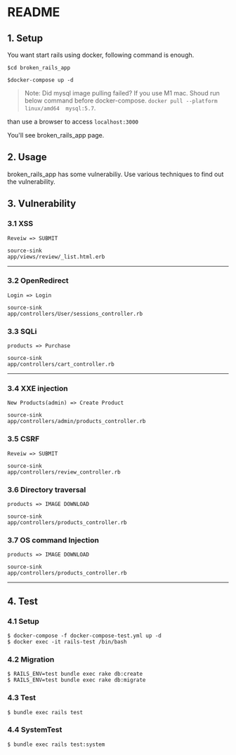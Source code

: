# README
## 1. Setup
You want start rails using docker, following  command is enough.

```
$cd broken_rails_app

$docker-compose up -d
```

> Note: Did mysql image pulling failed? If you use M1 mac. Shoud run below command before docker-compose.
`docker pull --platform linux/amd64  mysql:5.7`.

than use a browser to access ``localhost:3000``

You'll see broken_rails_app page.



## 2. Usage
broken_rails_app has some vulnerabiliy. Use various techniques to find out the vulnerability.

## 3. Vulnerability


### 3.1 XSS   
  
```
Reveiw => SUBMIT

source-sink
app/views/review/_list.html.erb
```
---
### 3.2 OpenRedirect  
```
Login => Login

source-sink  
app/controllers/User/sessions_controller.rb
```

### 3.3 SQLi  
```
products => Purchase

source-sink  
app/controllers/cart_controller.rb
```
---
### 3.4 XXE injection  
```
New Products(admin) => Create Product

source-sink  
app/controllers/admin/products_controller.rb
```

### 3.5 CSRF    
 ```
Reveiw => SUBMIT

source-sink  
app/controllers/review_controller.rb
```

### 3.6 Directory traversal 
 ```
products => IMAGE DOWNLOAD

source-sink  
app/controllers/products_controller.rb
```

### 3.7 OS command Injection
 ```
products => IMAGE DOWNLOAD

source-sink  
app/controllers/products_controller.rb
```
---


## 4. Test

### 4.1 Setup

```
$ docker-compose -f docker-compose-test.yml up -d
$ docker exec -it rails-test /bin/bash
```

### 4.2 Migration

```
$ RAILS_ENV=test bundle exec rake db:create
$ RAILS_ENV=test bundle exec rake db:migrate
```

### 4.3 Test

```
$ bundle exec rails test
```


### 4.4 SystemTest

```
$ bundle exec rails test:system
```
